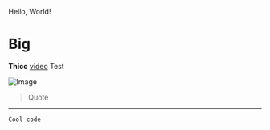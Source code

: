 Hello, World!
# Big
**Thicc** 
[video](https://www.youtube.com/watch?v=dQw4w9WgXcQ)
Test

![Image](https://en.wikipedia.org/wiki/Loss_%28comic%29#/media/File:Loss_comic.jpg)
> Quote
---
```
Cool code
```
